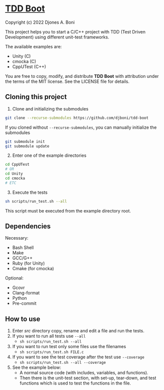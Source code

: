 # [TDD Boot](https://github.com/djboni/tdd-boot)

Copyright (c) 2022 Djones A. Boni

This project helps you to start a C/C++ project with TDD (Test Driven
Development) using different unit-test frameworks.

The available examples are:

- Unity (C)
- cmocka (C)
- CppUTest (C++)

You are free to copy, modify, and distribute **TDD Boot** with attribution
under the terms of the MIT license. See the LICENSE file for details.

## Cloning this project

1. Clone and initializing the submodules

```sh
git clone --recurse-submodules https://github.com/djboni/tdd-boot
```

If you cloned without `--recurse-submodules`, you can manually initialize the
submodules

```sh
git submodule init
git submodule update
```

2. Enter one of the example directories

```sh
cd CppUTest
# OR
cd Unity
cd cmocka
# ETC
```

3. Execute the tests

```sh
sh scripts/run_test.sh --all
```

This script must be executed from the example directory root.

## Dependencies

Necessary:

- Bash Shell
- Make
- GCC/G++
- Ruby (for Unity)
- Cmake (for cmocka)

Optional:

- Gcovr
- Clang-format
- Python
- Pre-commit

## How to use

1. Enter _src_ directory copy, rename and edit a file and run the tests.
2. If you want to run all tests use `--all`
   - `sh scripts/run_test.sh --all`
3. If you want to run test only some files use the filenames
   - `sh scripts/run_test.sh FILE.c`
4. If you want to see the test coverage after the test use `--coverage`
   - `sh scripts/run_test.sh --all --coverage`
5. See the example below:
   - A normal source code (with includes, variables, and functions).
   - Then there is the unit-test section, with set-up, tear-down, and test
     functions which is used to test the functions in the file.
